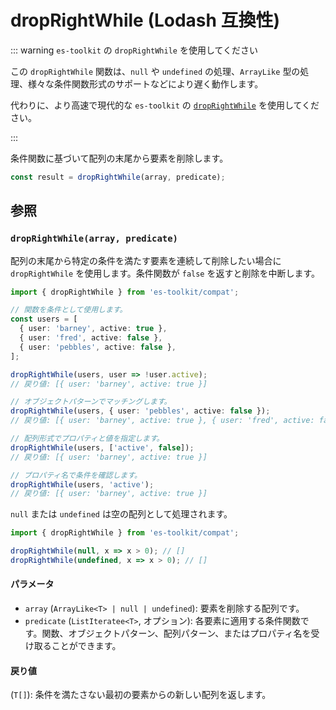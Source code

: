 # dropRightWhile (Lodash 互換性)

::: warning `es-toolkit` の `dropRightWhile` を使用してください

この `dropRightWhile` 関数は、`null` や `undefined` の処理、`ArrayLike` 型の処理、様々な条件関数形式のサポートなどにより遅く動作します。

代わりに、より高速で現代的な `es-toolkit` の [`dropRightWhile`](../../array/dropRightWhile.md) を使用してください。

:::

条件関数に基づいて配列の末尾から要素を削除します。

```typescript
const result = dropRightWhile(array, predicate);
```

## 参照

### `dropRightWhile(array, predicate)`

配列の末尾から特定の条件を満たす要素を連続して削除したい場合に `dropRightWhile` を使用します。条件関数が `false` を返すと削除を中断します。

```typescript
import { dropRightWhile } from 'es-toolkit/compat';

// 関数を条件として使用します。
const users = [
  { user: 'barney', active: true },
  { user: 'fred', active: false },
  { user: 'pebbles', active: false },
];

dropRightWhile(users, user => !user.active);
// 戻り値: [{ user: 'barney', active: true }]

// オブジェクトパターンでマッチングします。
dropRightWhile(users, { user: 'pebbles', active: false });
// 戻り値: [{ user: 'barney', active: true }, { user: 'fred', active: false }]

// 配列形式でプロパティと値を指定します。
dropRightWhile(users, ['active', false]);
// 戻り値: [{ user: 'barney', active: true }]

// プロパティ名で条件を確認します。
dropRightWhile(users, 'active');
// 戻り値: [{ user: 'barney', active: true }]
```

`null` または `undefined` は空の配列として処理されます。

```typescript
import { dropRightWhile } from 'es-toolkit/compat';

dropRightWhile(null, x => x > 0); // []
dropRightWhile(undefined, x => x > 0); // []
```

#### パラメータ

- `array` (`ArrayLike<T> | null | undefined`): 要素を削除する配列です。
- `predicate` (`ListIteratee<T>`, オプション): 各要素に適用する条件関数です。関数、オブジェクトパターン、配列パターン、またはプロパティ名を受け取ることができます。

#### 戻り値

(`T[]`): 条件を満たさない最初の要素からの新しい配列を返します。
